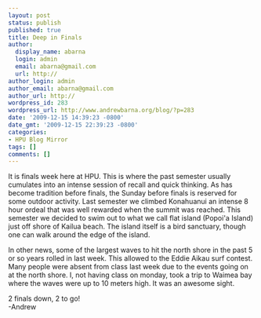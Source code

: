 ```yaml
---
layout: post
status: publish
published: true
title: Deep in Finals
author:
  display_name: abarna
  login: admin
  email: abarna@gmail.com
  url: http://
author_login: admin
author_email: abarna@gmail.com
author_url: http://
wordpress_id: 283
wordpress_url: http://www.andrewbarna.org/blog/?p=283
date: '2009-12-15 14:39:23 -0800'
date_gmt: '2009-12-15 22:39:23 -0800'
categories:
- HPU Blog Mirror
tags: []
comments: []
---
```

<p>It is finals week here at HPU. This is where the past semester usually cumulates into an intense session of recall and quick thinking. As has become tradition before finals, the Sunday before finals is reserved for some outdoor activity. Last semester we climbed Konahuanui an intense 8 hour ordeal that was well rewarded when the summit was reached. This semester we decided to swim out to what we call flat island (Popoi'a Island) just off shore of Kailua beach. The island itself is a bird sanctuary, though one can walk around the edge of the island.</p>
<p>In other news, some of the largest waves to hit the north shore in the past 5 or so years rolled in last week. This allowed to the Eddie Aikau surf contest. Many people were absent from class last week due to the events going on at the north shore. I, not having class on monday, took a trip to Waimea bay where the waves were up to 10 meters high. It was an awesome sight.</p>
<p>2 finals down, 2 to go!<br />
-Andrew</p>
